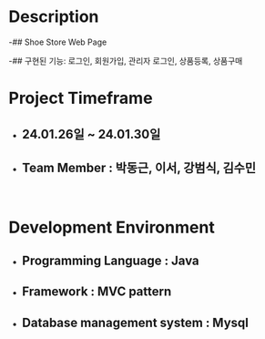 
# Description  

 -## Shoe Store Web Page <br>
 
 -## 구현된 기능:  로그인, 회원가입, 관리자 로그인, 상품등록, 상품구매 
<br>

# Project Timeframe

- ## 24.01.26일 ~ 24.01.30일


- ## Team Member : 박동근, 이서, 강범식, 김수민
<br>

# Development Environment


- ## Programming Language : Java 


- ## Framework : MVC pattern


- ## Database management system : Mysql


